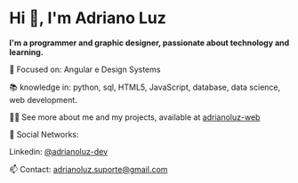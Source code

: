 <h1>Hi 👋, I'm Adriano Luz </h1>

<b>I'm a programmer and graphic designer, passionate about technology and learning.</b>

🎯 Focused on: Angular e Design Systems

📚 knowledge in: python, sql, HTML5, JavaScript, database, data science, web development. 

👨‍💻 See more about me and my projects, available at <a href="http://bit.ly/adrianoluz-web" target="_blank">adrianoluz-web</a>

📱 Social Networks:

Linkedin: <a href="https://www.linkedin.com/in/adrianoluz-dev/" target="_blank">@adrianoluz-dev</a>

📫 Contact: adrianoluz.suporte@gmail.com


